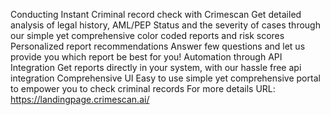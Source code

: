 Conducting Instant Criminal record check with Crimescan
Get detailed analysis of legal history, AML/PEP Status and the severity of cases through our simple yet comprehensive color coded reports and risk scores
Personalized report recommendations
Answer few questions and let us provide you which report be best for you!
Automation through API Integration
Get reports directly in your system, with our hassle free api integration
Comprehensive UI
Easy to use simple yet comprehensive portal to empower you to check criminal records
For more details URL: https://landingpage.crimescan.ai/
